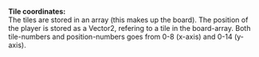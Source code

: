 **Tile coordinates:** <br />
The tiles are stored in an array (this makes up the board). The position of the player is stored as a Vector2, refering to a tile in the board-array. Both tile-numbers and position-numbers goes from 0-8 (x-axis) and 0-14 (y-axis).
